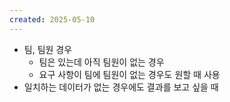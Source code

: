 ```yaml
---
created: 2025-05-10
---
```

- 팀, 팀원 경우
	- 팀은 있는데 아직 팀원이 없는 경우
	- 요구 사항이 팀에 팀원이 없는 경우도 원할 때 사용
- 일치하는 데이터가 없는 경우에도 결과를 보고 싶을 때